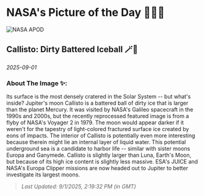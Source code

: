
# NASA's Picture of the Day 🧑‍🚀💫

  ![NASA APOD](https://apod.nasa.gov/apod/image/2509/Callisto_Voyager2Gill_1602.jpg)
  
  ## Callisto: Dirty Battered Iceball 🪄🌌
  
  _2025-09-01_
  
  ### About The Image ✨: 
  
  Its surface is the most densely cratered in the Solar System -- but what's inside?  Jupiter's moon Callisto is a battered ball of dirty ice that is larger than the planet Mercury. It was visited by NASA's Galileo spacecraft in the 1990s and 2000s, but the recently reprocessed featured image is from a flyby of NASA's Voyager 2 in 1979.  The moon would appear darker if it weren't for the tapestry of light-colored fractured surface ice created by eons of impacts. The interior of Callisto is potentially even more interesting because therein might lie an internal layer of liquid water. This potential underground sea is a candidate to harbor life -- similar with sister moons Europa and Ganymede.  Callisto is slightly larger than Luna, Earth's Moon, but because of its high ice content is slightly less massive. ESA's JUICE and NASA's Europa Clipper missions are now headed out to Jupiter to better investigate its largest moons.
  
  
  
  > _Last Updated: 9/1/2025, 2:19:32 PM (in GMT)_
  